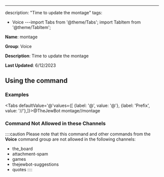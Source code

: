 ---
description: "Time to update the montage"
tags:
  - Voice
---import Tabs from '@theme/Tabs';
import TabItem from '@theme/TabItem';

**Name**: montage

**Group**: Voice

**Description**: Time to update the montage

**Last Updated**: 6/12/2023

## Using the command

### Examples
<Tabs defaultValue='@'values={[ {label: '@', value: '@'}, {label: 'Prefix', value: '//'},]}><TabItem value='@'>@TheJewBot montage</TabItem><TabItem value='//'>//montage</TabItem></Tabs>

### Command Not Allowed in these Channels
::::caution Please note that this command and other commands from the **Voice** command group are not allowed in the following channels:
- the_board
- attachment-spam
- games
- thejewbot-suggestions
- quotes
::::